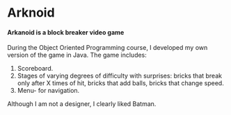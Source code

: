 # Arknoid
#### Arkanoid is a block breaker video game
During the Object Oriented Programming course, I developed my own version of the game in Java.
The game includes:
1. Scoreboard.
2. Stages of varying degrees of difficulty with surprises: bricks that break only after X times of hit, bricks that add balls, bricks that change speed.
3. Menu- for navigation.


Although I am not a designer, I clearly liked Batman.

